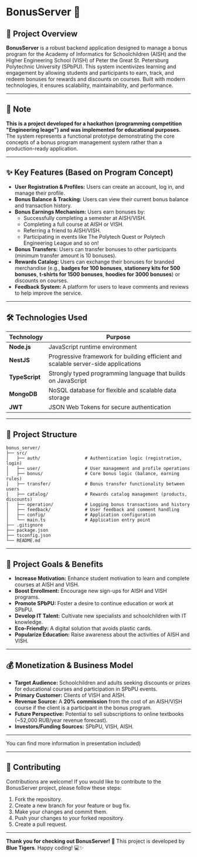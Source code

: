 # BonusServer 🎯

## 📖 Project Overview

**BonusServer** is a robust backend application designed to manage a bonus program for the Academy of Informatics for Schoolchildren (AISH) and the Higher Engineering School (VISH) of Peter the Great St. Petersburg Polytechnic University (SPbPU). This system incentivizes learning and engagement by allowing students and participants to earn, track, and redeem bonuses for rewards and discounts on courses. Built with modern technologies, it ensures scalability, maintainability, and performance.

---

## 📝 Note

**This is a project developed for a hackathon (programming competition "Engineering leage") and was implemented for educational purposes.** The system represents a functional prototype demonstrating the core concepts of a bonus program management system rather than a production-ready application.

---

## ✨ Key Features (Based on Program Concept)

*   **User Registration & Profiles:** Users can create an account, log in, and manage their profile.
*   **Bonus Balance & Tracking:** Users can view their current bonus balance and transaction history.
*   **Bonus Earnings Mechanism:** Users earn bonuses by:
    *   Successfully completing a semester at AISH/VISH.
    *   Completing a full course at AISH or VISH.
    *   Referring a friend to AISH/VISH.
    *   Participating in events like The Polytech Quest or Polytech Engineering League and so on!
*   **Bonus Transfers:** Users can transfer bonuses to other participants (minimum transfer amount is 10 bonuses).
*   **Rewards Catalog:** Users can exchange their bonuses for branded merchandise (e.g., **badges for 100 bonuses**, **stationery kits for 500 bonuses**, **t-shirts for 1500 bonuses**, **hoodies for 3000 bonuses**) or discounts on courses.
*   **Feedback System:** A platform for users to leave comments and reviews to help improve the service.

---

## 🛠️ Technologies Used

| Technology | Purpose |
|------------|---------|
| **Node.js** | JavaScript runtime environment |
| **NestJS** | Progressive framework for building efficient and scalable server-side applications |
| **TypeScript** | Strongly typed programming language that builds on JavaScript |
| **MongoDB** | NoSQL database for flexible and scalable data storage |
| **JWT** | JSON Web Tokens for secure authentication |

---

## 📁 Project Structure

```
bonus_server/
├── src/
│   ├── auth/                 # Authentication logic (registration, login)
│   ├── user/                 # User management and profile operations
│   ├── bonus/                # Core bonus logic (balance, earning rules)
│   ├── transfer/             # Bonus transfer functionality between users
│   ├── catalog/              # Rewards catalog management (products, discounts)
│   ├── operation/            # Logging bonus transactions and history
│   ├── feedback/             # User feedback and comment handling
│   ├── config/               # Application configuration
│   └── main.ts               # Application entry point
├── .gitignore
├── package.json
├── tsconfig.json
└── README.md
```

---

## 🎯 Project Goals & Benefits

*   **Increase Motivation:** Enhance student motivation to learn and complete courses at AISH and VISH.
*   **Boost Enrollment:** Encourage new sign-ups for AISH and VISH programs.
*   **Promote SPbPU:** Foster a desire to continue education or work at SPbPU.
*   **Develop IT Talent:** Cultivate new specialists and schoolchildren with IT knowledge.
*   **Eco-Friendly:** A digital solution that avoids plastic cards.
*   **Popularize Education:** Raise awareness about the activities of AISH and VISH.

---

## 💰 Monetization & Business Model

*   **Target Audience:** Schoolchildren and adults seeking discounts or prizes for educational courses and participation in SPbPU events.
*   **Primary Customer:** Clients of VISH and AISH.
*   **Revenue Source:** A **20% commission** from the cost of an AISH/VISH course if the client is a participant in the bonus program.
*   **Future Perspective:** Potential to sell subscriptions to online textbooks (~52,000 RUB/year revenue forecast).
*   **Investors/Funding Sources:** SPbPU, VISH, AISH.

---

You can find more information in presentation included)

---

## 🤝 Contributing

Contributions are welcome! If you would like to contribute to the BonusServer project, please follow these steps:

1. Fork the repository.
2. Create a new branch for your feature or bug fix.
3. Make your changes and commit them.
4. Push your changes to your forked repository.
5. Create a pull request.

---

**Thank you for checking out BonusServer!** 🎉 This project is developed by **Blue Tigers**. Happy coding! 💻✨
